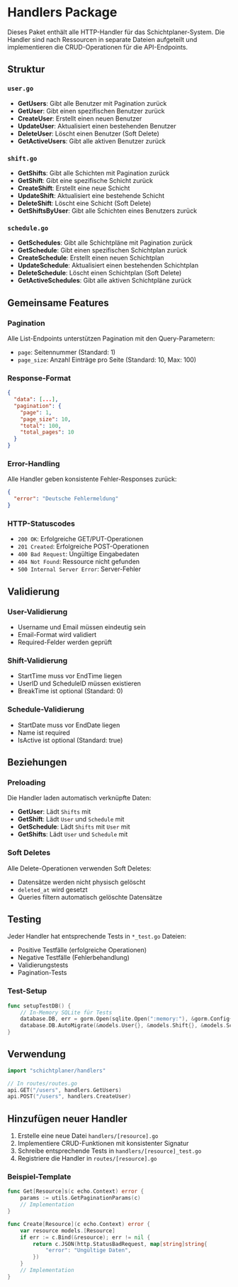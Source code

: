 # Handlers Package

Dieses Paket enthält alle HTTP-Handler für das Schichtplaner-System. Die Handler sind nach Ressourcen in separate Dateien aufgeteilt und implementieren die CRUD-Operationen für die API-Endpoints.

## Struktur



### `user.go`
- **GetUsers**: Gibt alle Benutzer mit Pagination zurück
- **GetUser**: Gibt einen spezifischen Benutzer zurück
- **CreateUser**: Erstellt einen neuen Benutzer
- **UpdateUser**: Aktualisiert einen bestehenden Benutzer
- **DeleteUser**: Löscht einen Benutzer (Soft Delete)
- **GetActiveUsers**: Gibt alle aktiven Benutzer zurück

### `shift.go`
- **GetShifts**: Gibt alle Schichten mit Pagination zurück
- **GetShift**: Gibt eine spezifische Schicht zurück
- **CreateShift**: Erstellt eine neue Schicht
- **UpdateShift**: Aktualisiert eine bestehende Schicht
- **DeleteShift**: Löscht eine Schicht (Soft Delete)
- **GetShiftsByUser**: Gibt alle Schichten eines Benutzers zurück

### `schedule.go`
- **GetSchedules**: Gibt alle Schichtpläne mit Pagination zurück
- **GetSchedule**: Gibt einen spezifischen Schichtplan zurück
- **CreateSchedule**: Erstellt einen neuen Schichtplan
- **UpdateSchedule**: Aktualisiert einen bestehenden Schichtplan
- **DeleteSchedule**: Löscht einen Schichtplan (Soft Delete)
- **GetActiveSchedules**: Gibt alle aktiven Schichtpläne zurück

## Gemeinsame Features

### Pagination
Alle List-Endpoints unterstützen Pagination mit den Query-Parametern:
- `page`: Seitennummer (Standard: 1)
- `page_size`: Anzahl Einträge pro Seite (Standard: 10, Max: 100)

### Response-Format
```json
{
  "data": [...],
  "pagination": {
    "page": 1,
    "page_size": 10,
    "total": 100,
    "total_pages": 10
  }
}
```

### Error-Handling
Alle Handler geben konsistente Fehler-Responses zurück:
```json
{
  "error": "Deutsche Fehlermeldung"
}
```

### HTTP-Statuscodes
- `200 OK`: Erfolgreiche GET/PUT-Operationen
- `201 Created`: Erfolgreiche POST-Operationen
- `400 Bad Request`: Ungültige Eingabedaten
- `404 Not Found`: Ressource nicht gefunden
- `500 Internal Server Error`: Server-Fehler

## Validierung

### User-Validierung
- Username und Email müssen eindeutig sein
- Email-Format wird validiert
- Required-Felder werden geprüft

### Shift-Validierung
- StartTime muss vor EndTime liegen
- UserID und ScheduleID müssen existieren
- BreakTime ist optional (Standard: 0)

### Schedule-Validierung
- StartDate muss vor EndDate liegen
- Name ist required
- IsActive ist optional (Standard: true)

## Beziehungen

### Preloading
Die Handler laden automatisch verknüpfte Daten:
- **GetUser**: Lädt `Shifts` mit
- **GetShift**: Lädt `User` und `Schedule` mit
- **GetSchedule**: Lädt `Shifts` mit `User` mit
- **GetShifts**: Lädt `User` und `Schedule` mit

### Soft Deletes
Alle Delete-Operationen verwenden Soft Deletes:
- Datensätze werden nicht physisch gelöscht
- `deleted_at` wird gesetzt
- Queries filtern automatisch gelöschte Datensätze

## Testing

Jeder Handler hat entsprechende Tests in `*_test.go` Dateien:
- Positive Testfälle (erfolgreiche Operationen)
- Negative Testfälle (Fehlerbehandlung)
- Validierungstests
- Pagination-Tests

### Test-Setup
```go
func setupTestDB() {
    // In-Memory SQLite für Tests
    database.DB, err = gorm.Open(sqlite.Open(":memory:"), &gorm.Config{})
    database.DB.AutoMigrate(&models.User{}, &models.Shift{}, &models.Schedule{})
}
```

## Verwendung

```go
import "schichtplaner/handlers"

// In routes/routes.go
api.GET("/users", handlers.GetUsers)
api.POST("/users", handlers.CreateUser)
```

## Hinzufügen neuer Handler

1. Erstelle eine neue Datei `handlers/[resource].go`
2. Implementiere CRUD-Funktionen mit konsistenter Signatur
3. Schreibe entsprechende Tests in `handlers/[resource]_test.go`
4. Registriere die Handler in `routes/[resource].go`

### Beispiel-Template
```go
func Get[Resource]s(c echo.Context) error {
    params := utils.GetPaginationParams(c)
    // Implementation
}

func Create[Resource](c echo.Context) error {
    var resource models.[Resource]
    if err := c.Bind(&resource); err != nil {
        return c.JSON(http.StatusBadRequest, map[string]string{
            "error": "Ungültige Daten",
        })
    }
    // Implementation
}
``` 